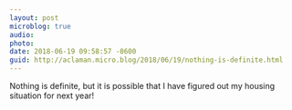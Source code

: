 ```yaml
---
layout: post
microblog: true
audio: 
photo: 
date: 2018-06-19 09:58:57 -0600
guid: http://aclaman.micro.blog/2018/06/19/nothing-is-definite.html
---
```

Nothing is definite, but it is possible that I have figured out my housing situation for next year!
